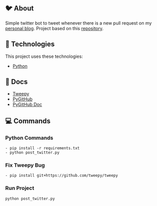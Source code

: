 ## :bird: About

Simple twitter bot to tweet whenever there is a new pull request on my <a href="https://github.com/EDusik/my-blog/" target="_blank">personal blog</a>.
Project based on this <a href="https://github.com/backend-br/bot-twitter" target="_blank">repository</a>.

## :rocket: Technologies

This project uses these technologies:

- [Python](https://www.python.org/)

## :memo: Docs

- [Tweepy](https://dototot.com/how-to-write-a-twitter-bot-with-python-and-tweepy/)
- [PyGitHub](https://github.com/PyGithub/PyGithub)
- [PyGitHub Doc](https://pygithub.readthedocs.io/en/latest/introduction.html)

## :computer: Commands
### Python Commands
```pip
- pip install -r requirements.txt
- python post_twitter.py
```
### Fix Tweepy Bug
```pip
- pip install git+https://github.com/tweepy/tweepy
```
### Run Project
```pip
python post_twitter.py
```


